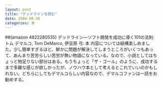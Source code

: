 ```yaml
---
layout: post
title: "デッドラインを読む"
date: 2004-08-30
categories: 本
---
```

##(amazon 4822280535)  デッドライン―ソフト開発を成功に導く101の法則: トム デマルコ, Tom DeMarco, 伊豆原 弓: 本
内容については結構楽しめました。少し簡単すぎるほど、鮮かに問題が解決してしまうところがいくつもあって、あんまり苦労らしい苦労が無い物語になっている。なので、小説としてはちょっと物足りない部分はある。もうちょっと「ザ・ゴール」のように、成功するまで多難な感じが欲しかったが、ノウハウ本として考えるとこれでいいのかもしれない。どちらにしてもデマルコらしい内容なので、デマルコファンは一読をお勧めする。
